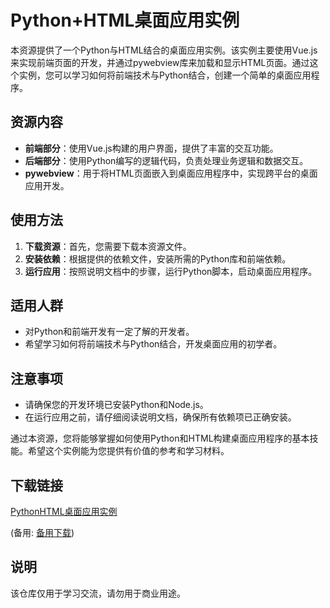 # Python+HTML桌面应用实例

本资源提供了一个Python与HTML结合的桌面应用实例。该实例主要使用Vue.js来实现前端页面的开发，并通过pywebview库来加载和显示HTML页面。通过这个实例，您可以学习如何将前端技术与Python结合，创建一个简单的桌面应用程序。

## 资源内容

- **前端部分**：使用Vue.js构建的用户界面，提供了丰富的交互功能。
- **后端部分**：使用Python编写的逻辑代码，负责处理业务逻辑和数据交互。
- **pywebview**：用于将HTML页面嵌入到桌面应用程序中，实现跨平台的桌面应用开发。

## 使用方法

1. **下载资源**：首先，您需要下载本资源文件。
2. **安装依赖**：根据提供的依赖文件，安装所需的Python库和前端依赖。
3. **运行应用**：按照说明文档中的步骤，运行Python脚本，启动桌面应用程序。

## 适用人群

- 对Python和前端开发有一定了解的开发者。
- 希望学习如何将前端技术与Python结合，开发桌面应用的初学者。

## 注意事项

- 请确保您的开发环境已安装Python和Node.js。
- 在运行应用之前，请仔细阅读说明文档，确保所有依赖项已正确安装。

通过本资源，您将能够掌握如何使用Python和HTML构建桌面应用程序的基本技能。希望这个实例能为您提供有价值的参考和学习材料。

## 下载链接
[PythonHTML桌面应用实例](https://pan.quark.cn/s/71e6cce998fe) 

(备用: [备用下载](https://pan.baidu.com/s/1FoNQcTDRk9JVq0vpgeBbyA?pwd=1234))

## 说明

该仓库仅用于学习交流，请勿用于商业用途。
